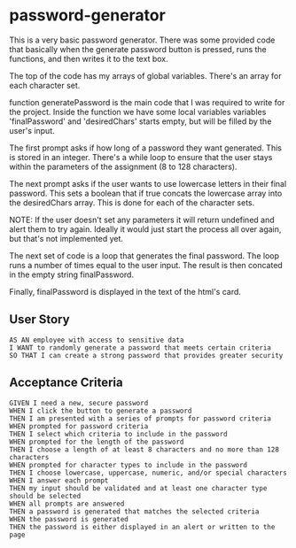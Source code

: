 # password-generator

This is a very basic password generator. There was some provided code that basically when the generate password button is pressed, runs the functions, and then writes it to the text box.

The top of the code has my arrays of global variables. There's an array for each character set.


function generatePassword is the main code that I was required to write for the project. Inside the function we have some local variables
variables 'finalPassword' and 'desiredChars' starts empty, but will be filled by the user's input.

The first prompt asks if how long of a password they want generated. This is stored in an integer. There's a while loop to ensure that the user stays within the parameters of the assignment (8 to 128 characters).

The next prompt asks if the user wants to use lowercase letters in their final password. This sets a boolean that if true concats the lowercase array into the desiredChars array. This is done for each of the character sets.

NOTE: If the user doesn't set any parameters it will return undefined and alert them to try again. Ideally it would just start the process all over again, but that's not implemented yet.

The next set of code is a loop that generates the final password. The loop runs a number of times equal to the user input. The result is then concated in the empty string finalPassword.

Finally, finalPassword is displayed in the text of the html's card.



## User Story

```
AS AN employee with access to sensitive data
I WANT to randomly generate a password that meets certain criteria
SO THAT I can create a strong password that provides greater security
```

## Acceptance Criteria

```
GIVEN I need a new, secure password
WHEN I click the button to generate a password
THEN I am presented with a series of prompts for password criteria
WHEN prompted for password criteria
THEN I select which criteria to include in the password
WHEN prompted for the length of the password
THEN I choose a length of at least 8 characters and no more than 128 characters
WHEN prompted for character types to include in the password
THEN I choose lowercase, uppercase, numeric, and/or special characters
WHEN I answer each prompt
THEN my input should be validated and at least one character type should be selected
WHEN all prompts are answered
THEN a password is generated that matches the selected criteria
WHEN the password is generated
THEN the password is either displayed in an alert or written to the page
```